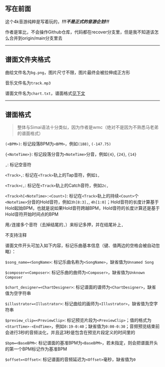 ## 写在前面

这个4k音游纯粹是写着玩的，***!!!不是正式的音游企划!!!***

作者是笨比，不会操作Github仓库，代码都在recover分支里，但是我不知道该怎么合并到origin/main分支里去

---

## 谱面文件夹格式

曲绘文件名为`bg.png`，图片尺寸不限，图片最终会被拉伸成正方形

音乐文件名为`track.mp3`

谱面文件名为`chart.txt`，谱面格式[见下文](#谱面格式)

<!--注：如果要往一个谱面文件夹里存放多个谱面，请添加一个`chart_list.json`文件，格式[见下文](#chart_listjson文件格式)，并根据`chart_list.json`文件内定义的引用文件，在文件夹内放入对应的谱面文件。如果定义了`chart_list.json`文件，则游戏会优先读取`chart_list.json`文件，而不是`chart.txt`-->

---

## 谱面格式

> 整体与Simai语法十分类似，因为作者是wmc（绝对不是因为不熟悉马老弟的谱面格式）

`(<BPM>)`: 标记段落BPM为`<BPM>`，例如`(188)`, `(-147.75)`

`{<NoteTime>}`: 标记段落分音为`<NoteTime>`分音，例如`{4}`, `{24}`, `{14}`

`,`: 标记空音符

`<Track>,`: 标记在`<Track>`轨上的Tap音符，例如`1,`

`<Track>c,`: 标记在`<Track>`轨上的Catch音符，例如`2c,`

`<Track>h[<NoteTime>:<Count>]`: 标记在`<Track>`轨上的持续`<Count>`个`<NoteTime>`分音的Hold音符，例如`3h[8:3],`, `4h[1:0]`；Hold音符的长度计算基于Hold起始BPM，也就是说如果Hold音符跨越BPM，Hold音符的长度计算还是基于Hold音符开始时间点的BPM

用`/`连接多个音符（去掉结尾的`,`）来标记多押，并在结尾补上`,`

不支持注释

谱面文件开头可加入如下内容，标记乐曲基本信息（键、值两边的空格会被自动忽略）：

`$song_name=<SongName>`: 标记乐曲名称为`<SongName>`，缺省值为`Unnamed Song`

`$composer=<Composer>`: 标记乐曲的曲师为`<Composer>`，缺省值为`Unknown Composer`

`$chart_designer=<ChartDesigner>`: 标记谱面的谱师为`<ChartDesigner>`，缺省值为空字符串

`$illustrator=<Illustrator>`: 标记曲绘的画师为`<Illustrator>`，缺省值为空字符串

`$preview_clip=<PreviewClip>`: 标记预览片段为`<PreviewClip>`；值的格式为`<StartTime>-<EndTime>`，例如`0:19-0:40`；缺省值为`0:00-0:30`；音频预览结束前会进行3秒的音频淡化，并且这3秒是包含在预览片段定义的时间里的

`$bpm=<BaseBPM>`: 标记谱面的基准BPM为`<BaseBPM>`，若未指定，则会把谱面开头的第一个BPM标记作为基准BPM

`$offset=<Offset>`: 标记谱面的音频延迟为`<Offset>`毫秒，缺省值为`0`

<!-----

## chart_list.json文件格式

文件使用标准JSON文件格式，以下是一个示例

``` JSON
{
    "chart_list": [
        {
            "name": "Normal",
            "level": 11,
            "file": "chart.txt"
        },
        {
            "name": "Hard",
            "level": 15,
            "file": "chart2.txt"
        },
        {
            "name": "Insane",
            "level": 21,
            "file": "chart3.txt"
        }
    ]
}
```

+ Compound: 根标签
    + List - `chart_list`: 存放谱面文件引用列表
        + Compound: 一个谱面文件引用
            + String - `name`: 谱面的名称
            + Number - `level`: 谱面的难度标级
            + String - `file`: 谱面文件的名称（包含文件后缀）

注：如果引用的文件不存在，则游戏读取时会忽略该项-->

